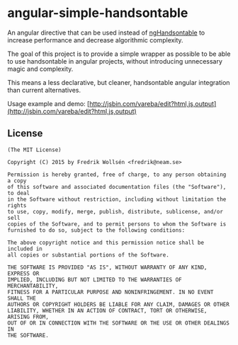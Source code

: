 # angular-simple-handsontable

An angular directive that can be used instead of [ngHandsontable](http://handsontable.github.io/ngHandsontable/) to increase performance and decrease algorithmic complexity.

The goal of this project is to provide a simple wrapper as possible to be able to use handsontable in angular projects, without introducing unnecessary magic and complexity. 

This means a less declarative, but cleaner, handsontable angular integration than current alternatives.  

Usage example and demo: [http://jsbin.com/vareba/edit?html,js,output](http://jsbin.com/vareba/edit?html,js,output)

## License 

    (The MIT License)

    Copyright (C) 2015 by Fredrik Wollsén <fredrik@neam.se>

    Permission is hereby granted, free of charge, to any person obtaining a copy
    of this software and associated documentation files (the "Software"), to deal
    in the Software without restriction, including without limitation the rights
    to use, copy, modify, merge, publish, distribute, sublicense, and/or sell
    copies of the Software, and to permit persons to whom the Software is
    furnished to do so, subject to the following conditions:

    The above copyright notice and this permission notice shall be included in
    all copies or substantial portions of the Software.

    THE SOFTWARE IS PROVIDED "AS IS", WITHOUT WARRANTY OF ANY KIND, EXPRESS OR
    IMPLIED, INCLUDING BUT NOT LIMITED TO THE WARRANTIES OF MERCHANTABILITY,
    FITNESS FOR A PARTICULAR PURPOSE AND NONINFRINGEMENT. IN NO EVENT SHALL THE
    AUTHORS OR COPYRIGHT HOLDERS BE LIABLE FOR ANY CLAIM, DAMAGES OR OTHER
    LIABILITY, WHETHER IN AN ACTION OF CONTRACT, TORT OR OTHERWISE, ARISING FROM,
    OUT OF OR IN CONNECTION WITH THE SOFTWARE OR THE USE OR OTHER DEALINGS IN
    THE SOFTWARE.
